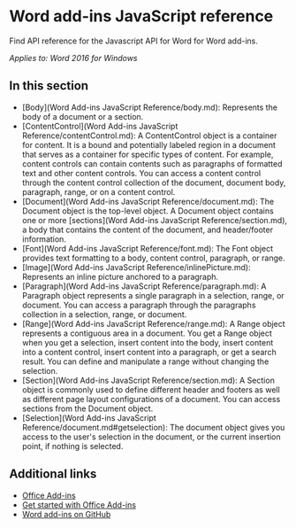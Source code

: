 # Word add-ins JavaScript reference 

Find API reference for the Javascript API for Word for Word add-ins.

_Applies to: Word 2016 for Windows_

<!-- Add link and statement about how to get the type definition file. Look at Michael Zs info -->

## In this section

* [Body](Word Add-ins JavaScript Reference/body.md): Represents the body of a document or a section.
* [ContentControl](Word Add-ins JavaScript Reference/contentControl.md): A ContentControl object is a container for content. It is a bound and
 potentially labeled region in a document that serves as a container for specific types of content. For example, content 
 controls can contain contents such as paragraphs of formatted text and other content controls. You can access a 
 content control through the content control collection of the document, document body, paragraph, range, or on a content control.
* [Document](Word Add-ins JavaScript Reference/document.md): The Document object is the top-level object. A Document object contains one or more 
[sections](Word Add-ins JavaScript Reference/section.md), a body that contains the content of the document, and header/footer information.
* [Font](Word Add-ins JavaScript Reference/font.md): The Font object provides text formatting to a body, content control, paragraph, or range.
* [Image](Word Add-ins JavaScript Reference/inlinePicture.md): Represents an inline picture anchored to a paragraph.
* [Paragraph](Word Add-ins JavaScript Reference/paragraph.md): A Paragraph object represents a single paragraph in a selection, range, or document. 
You can access a paragraph through the paragraphs collection in a selection, range, or document. 
* [Range](Word Add-ins JavaScript Reference/range.md): A Range object represents a contiguous area in a document. You get a Range object when you
 get a selection, insert content into the body, insert content into a content control, insert content into a paragraph, 
 or get a search result. You can define and manipulate a range without changing the selection.
* [Section](Word Add-ins JavaScript Reference/section.md):  A Section object is commonly used to define different header and footers as well as 
different page layout configurations of a document. You can access sections from the Document object. 
* [Selection](Word Add-ins JavaScript Reference/document.md#getselection): The document object gives you access to the user's selection in the document, or the current insertion point, if nothing is selected.

## Additional links

* [Office Add-ins](https://msdn.microsoft.com/en-us/library/office/jj220060.aspx)
* [Get started with Office Add-ins](http://dev.office.com/getting-started/addins)
* [Word add-ins on GitHub](https://github.com/OfficeDev?utf8=%E2%9C%93&query=Word)